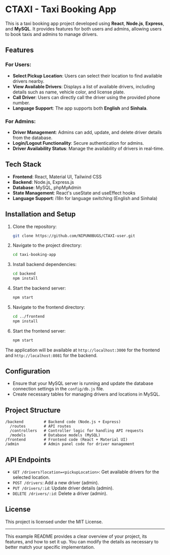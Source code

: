 

# CTAXI - Taxi Booking App

This is a taxi booking app project developed using **React**, **Node.js**, **Express**, and **MySQL**. It provides features for both users and admins, allowing users to book taxis and admins to manage drivers.

## Features

### For Users:
- **Select Pickup Location**: Users can select their location to find available drivers nearby.
- **View Available Drivers**: Displays a list of available drivers, including details such as name, vehicle color, and license plate.
- **Call Driver**: Users can directly call the driver using the provided phone number.
- **Language Support**: The app supports both **English** and **Sinhala**.

### For Admins:
- **Driver Management**: Admins can add, update, and delete driver details from the database.
- **Login/Logout Functionality**: Secure authentication for admins.
- **Driver Availability Status**: Manage the availability of drivers in real-time.

## Tech Stack

- **Frontend**: React, Material UI, Tailwind CSS
- **Backend**: Node.js, Express.js
- **Database**: MySQL, phpMyAdmin
- **State Management**: React's useState and useEffect hooks
- **Language Support**: i18n for language switching (English and Sinhala)

## Installation and Setup

1. Clone the repository:
   ```bash
   git clone https://github.com/NIPUN0BUGS/CTAXI-user.git
   ```

2. Navigate to the project directory:
   ```bash
   cd taxi-booking-app
   ```

3. Install backend dependencies:
   ```bash
   cd backend
   npm install
   ```

4. Start the backend server:
   ```bash
   npm start
   ```

5. Navigate to the frontend directory:
   ```bash
   cd ../frontend
   npm install
   ```

6. Start the frontend server:
   ```bash
   npm start
   ```

The application will be available at `http://localhost:3000` for the frontend and `http://localhost:8081` for the backend.

## Configuration

- Ensure that your MySQL server is running and update the database connection settings in the `config/db.js` file.
- Create necessary tables for managing drivers and locations in MySQL.

## Project Structure

```
/backend         # Backend code (Node.js + Express)
  /routes        # API routes
  /controllers   # Controller logic for handling API requests
  /models        # Database models (MySQL)
/frontend        # Frontend code (React + Material UI)
/admin           # Admin panel code for driver management
```

## API Endpoints

- `GET /drivers?location=<pickupLocation>`: Get available drivers for the selected location.
- `POST /drivers`: Add a new driver (admin).
- `PUT /drivers/:id`: Update driver details (admin).
- `DELETE /drivers/:id`: Delete a driver (admin).

## License

This project is licensed under the MIT License.

---

This example README provides a clear overview of your project, its features, and how to set it up. You can modify the details as necessary to better match your specific implementation.
